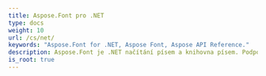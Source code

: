 ```yaml
---
title: Aspose.Font pro .NET
type: docs
weight: 10
url: /cs/net/
keywords: "Aspose.Font for .NET, Aspose Font, Aspose API Reference."
description: Aspose.Font je .NET načítání písem a knihovna písem. Podporuje více formátů písem, jako je TrueType (s kolekcemi TrueType), CFF, OpenType a Type1.
is_root: true
---
```


